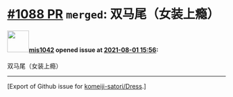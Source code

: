 # [\#1088 PR](https://github.com/komeiji-satori/Dress/pull/1088) `merged`: 双马尾（女装上瘾）

#### <img src="https://avatars.githubusercontent.com/u/53249654?u=dece9f467d9de74f43f84f6bdccf9f7ea81c0b7a&v=4" width="50">[mis1042](https://github.com/mis1042) opened issue at [2021-08-01 15:56](https://github.com/komeiji-satori/Dress/pull/1088):

双马尾（女装上瘾）




-------------------------------------------------------------------------------



[Export of Github issue for [komeiji-satori/Dress](https://github.com/komeiji-satori/Dress).]

